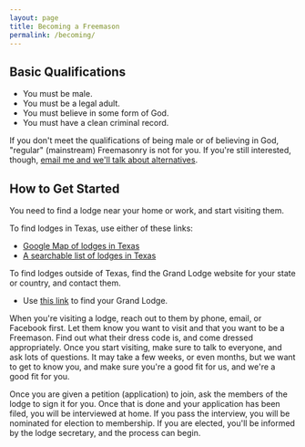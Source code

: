 ```yaml
---
layout: page
title: Becoming a Freemason
permalink: /becoming/
---
```

## Basic Qualifications
* You must be male.
* You must be a legal adult.
* You must believe in some form of God.
* You must have a clean criminal record.

If you don't meet the qualifications of being male or of believing in God, "regular" (mainstream) Freemasonry is not for you. If you're still interested, though, [email me and we'll talk about alternatives](mailto:texanmason@gmail.com).

## How to Get Started
You need to find a lodge near your home or work, and start visiting them.

To find lodges in Texas, use either of these links:
* [Google Map of lodges in Texas](https://drive.google.com/open?id=1oNJpkBZHwj_jBMjAJDx7wI1uJfTgMtGl&usp=sharing)
* [A searchable list of lodges in Texas](https://www.google.com/url?q=https%3A%2F%2Ftx.grandview.systems%2Fpublic_lodges%2Fsearch&sa=D)

To find lodges outside of Texas, find the Grand Lodge website for your state or country, and contact them.
* Use [this link](https://www.google.com/url?q=http%3A%2F%2Fwww.ugle.org.uk%2Fabout%2Fforeign-grand-lodges&sa=D) to find your Grand Lodge.

When you're visiting a lodge, reach out to them by phone, email, or Facebook first. Let them know you want to visit and that you want to be a Freemason. Find out what their dress code is, and come dressed appropriately. Once you start visiting, make sure to talk to everyone, and ask lots of questions. It may take a few weeks, or even months, but we want to get to know you, and make sure you're a good fit for us, and we're a good fit for you.

Once you are given a petition (application) to join, ask the members of the lodge to sign it for you. Once that is done and your application has been filed, you will be interviewed at home. If you pass the interview, you will be nominated for election to membership. If you are elected, you'll be informed by the lodge secretary, and the process can begin.
